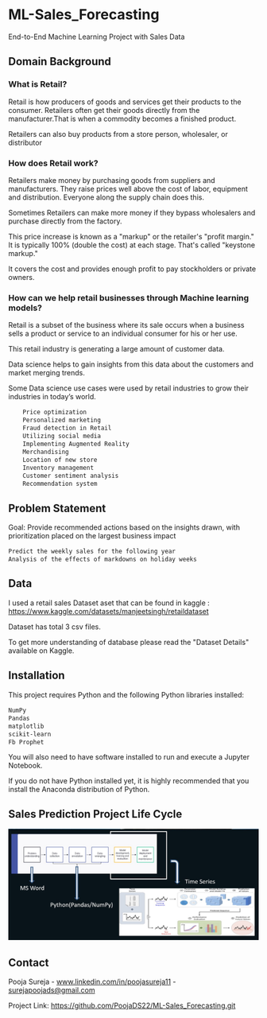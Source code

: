 # ML-Sales_Forecasting
End-to-End Machine Learning Project with Sales Data


## Domain Background

### What is Retail?

Retail is how producers of goods and services get their products to the consumer. Retailers often get their goods directly from the manufacturer.That is when a commodity becomes a finished product.

Retailers can also buy products from a store person, wholesaler, or distributor

### How does Retail work?

Retailers make money by purchasing goods from suppliers and manufacturers. They raise prices well above the cost of labor, equipment and distribution. Everyone along the supply chain does this.

Sometimes Retailers can make more money if they bypass wholesalers and purchase directly from the factory.

This price increase is known as a "markup" or the retailer's "profit margin." It is typically 100% (double the cost) at each stage. That's called "keystone markup." 

It covers the cost and provides enough profit to pay stockholders or private owners.

### How can we help retail businesses through Machine learning models?

Retail is a subset of the business where its sale occurs when a business sells a product or service to an individual consumer for his or her use. 

This retail industry is generating a large amount of customer data. 

Data science helps to gain insights from this data about the customers and market merging trends.

Some Data science use cases were used by retail industries to grow their industries in today’s world.
        
        Price optimization
        Personalized marketing
        Fraud detection in Retail
        Utilizing social media
        Implementing Augmented Reality
        Merchandising
        Location of new store
        Inventory management
        Customer sentiment analysis
        Recommendation system




## Problem Statement

Goal: Provide recommended actions based on the insights drawn, with prioritization placed on the largest business impact

    Predict the weekly sales for the following year
    Analysis of the effects of markdowns on holiday weeks


## Data

I used a retail sales Dataset aset that can be found in  kaggle : https://www.kaggle.com/datasets/manjeetsingh/retaildataset

Dataset has total 3 csv files. 

To get more understanding of database please read the "Dataset Details" available on  Kaggle. 

## Installation

This project requires Python and the following Python libraries installed:

    NumPy
    Pandas
    matplotlib
    scikit-learn
    Fb Prophet

You will also need to have software installed to run and execute a Jupyter Notebook.

If you do not have Python installed yet, it is highly recommended that you install the Anaconda distribution of Python.


## Sales Prediction Project Life Cycle
<img src = "ML_Roadmap1.jpg">

## Contact

Pooja Sureja - www.linkedin.com/in/poojasureja11 - surejapoojads@gmail.com

Project Link: https://github.com/PoojaDS22/ML-Sales_Forecasting.git
